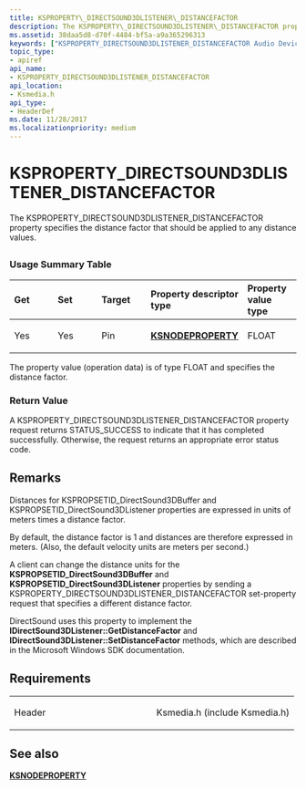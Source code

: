 ```yaml
---
title: KSPROPERTY\_DIRECTSOUND3DLISTENER\_DISTANCEFACTOR
description: The KSPROPERTY\_DIRECTSOUND3DLISTENER\_DISTANCEFACTOR property specifies the distance factor that should be applied to any distance values.
ms.assetid: 38daa5d8-d70f-4484-bf5a-a9a365296313
keywords: ["KSPROPERTY_DIRECTSOUND3DLISTENER_DISTANCEFACTOR Audio Devices"]
topic_type:
- apiref
api_name:
- KSPROPERTY_DIRECTSOUND3DLISTENER_DISTANCEFACTOR
api_location:
- Ksmedia.h
api_type:
- HeaderDef
ms.date: 11/28/2017
ms.localizationpriority: medium
---
```


# KSPROPERTY\_DIRECTSOUND3DLISTENER\_DISTANCEFACTOR


The KSPROPERTY\_DIRECTSOUND3DLISTENER\_DISTANCEFACTOR property specifies the distance factor that should be applied to any distance values.

## <span id="ddk_ksproperty_directsound3dlistener_distancefactor_ks"></span><span id="DDK_KSPROPERTY_DIRECTSOUND3DLISTENER_DISTANCEFACTOR_KS"></span>


### <span id="Usage_Summary_Table"></span><span id="usage_summary_table"></span><span id="USAGE_SUMMARY_TABLE"></span>Usage Summary Table

<table>
<colgroup>
<col width="20%" />
<col width="20%" />
<col width="20%" />
<col width="20%" />
<col width="20%" />
</colgroup>
<thead>
<tr class="header">
<th align="left">Get</th>
<th align="left">Set</th>
<th align="left">Target</th>
<th align="left">Property descriptor type</th>
<th align="left">Property value type</th>
</tr>
</thead>
<tbody>
<tr class="odd">
<td align="left"><p>Yes</p></td>
<td align="left"><p>Yes</p></td>
<td align="left"><p>Pin</p></td>
<td align="left"><p><a href="https://docs.microsoft.com/windows-hardware/drivers/ddi/ksmedia/ns-ksmedia-ksnodeproperty" data-raw-source="[&lt;strong&gt;KSNODEPROPERTY&lt;/strong&gt;](https://docs.microsoft.com/windows-hardware/drivers/ddi/ksmedia/ns-ksmedia-ksnodeproperty)"><strong>KSNODEPROPERTY</strong></a></p></td>
<td align="left"><p>FLOAT</p></td>
</tr>
</tbody>
</table>

 

The property value (operation data) is of type FLOAT and specifies the distance factor.

### <span id="Return_Value"></span><span id="return_value"></span><span id="RETURN_VALUE"></span>Return Value

A KSPROPERTY\_DIRECTSOUND3DLISTENER\_DISTANCEFACTOR property request returns STATUS\_SUCCESS to indicate that it has completed successfully. Otherwise, the request returns an appropriate error status code.

Remarks
-------

Distances for KSPROPSETID\_DirectSound3DBuffer and KSPROPSETID\_DirectSound3DListener properties are expressed in units of meters times a distance factor.

By default, the distance factor is 1 and distances are therefore expressed in meters. (Also, the default velocity units are meters per second.)

A client can change the distance units for the **KSPROPSETID\_DirectSound3DBuffer** and **KSPROPSETID\_DirectSound3DListener** properties by sending a KSPROPERTY\_DIRECTSOUND3DLISTENER\_DISTANCEFACTOR set-property request that specifies a different distance factor.

DirectSound uses this property to implement the **IDirectSound3DListener::GetDistanceFactor** and **IDirectSound3DListener::SetDistanceFactor** methods, which are described in the Microsoft Windows SDK documentation.

Requirements
------------

<table>
<colgroup>
<col width="50%" />
<col width="50%" />
</colgroup>
<tbody>
<tr class="odd">
<td align="left"><p>Header</p></td>
<td align="left">Ksmedia.h (include Ksmedia.h)</td>
</tr>
</tbody>
</table>

## <span id="see_also"></span>See also


[**KSNODEPROPERTY**](https://docs.microsoft.com/windows-hardware/drivers/ddi/ksmedia/ns-ksmedia-ksnodeproperty)

 

 






